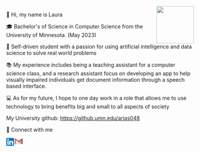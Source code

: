 
<img align="right" width="100" height="100" src="https://media.giphy.com/media/na5kHvSAGyR30kVXqZ/giphy.gif">

👋  Hi, my name is Laura

🎓 Bachelor's of Science in Computer Science from the University of Minnesota. (May 2023)

🌇 Self-driven student with a passion for using artificial intelligence and data science to solve real world problems

📚 My experience includes being a teaching assistant for a computer science class, and a research assistant focus on developing an app to help visually impaired individuals get document information through a speech based interface.

💻 As for my future, I hope to one day work in a role that allows me to use technology to bring benefits big and small to all aspects of society

My University github: https://github.umn.edu/arias048


🤝 Connect with me

<a href="https://www.linkedin.com/in/laura-arias-fernandez-61b121191/">
    <img align="left" src="https://github.com/lauraAriasFdez/lauraAriasFdez/blob/main/linkedin.png" alt="LinkedIn" width="21px"/>                                                   </a>

  <a href="mailto:larfer2001@gmail.com">
    <img align="left" src="https://github.com/lauraAriasFdez/lauraAriasFdez/blob/main/email.png" alt="Email" width="25px"/>                                                   
  </a>
  
<!--
📫 How to reach me ...

![til](https://media.giphy.com/media/u2pmTWUi0MXjyrMaVj/giphy.gif)
![til](https://media.giphy.com/media/NgurY1o4z080Jfoyzw/giphy.gif)
![til](https://media.giphy.com/media/L1R1tvI9svkIWwpVYr/giphy.gif)
https://media.giphy.com/media/jdPMeyv9rn0hZHh8n9/giphy.gif
https://media.giphy.com/media/4XXo8A7CIW1lZGgdhm/giphy.gif
https://media.giphy.com/media/na5kHvSAGyR30kVXqZ/giphy.gif
https://media.giphy.com/media/hB3CsPc5aAMC4xEKE0/giphy.gif
✨✨✨✨
--!>







